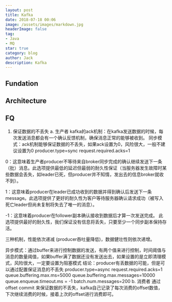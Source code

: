 ```yaml
---
layout: post
title: Kafka 
date: 2018-07-18 00:06
image: /assets/images/markdown.jpg
headerImage: false
tag:
- Java
- MQ
star: true
category: blog
author: Jack
description: Kafka
---
```



## Fundation

## Architecture

## FQ

1. 保证数据的不丢失
a. 生产者
kafka的ack机制：在kafka发送数据的时候，每次发送消息都会有一个确认反馈机制，确保消息正常的能够被收到。
同步模式：ack机制能够保证数据的不丢失，如果ack设置为0，风险很大，一般不建议设置为0
producer.type=sync 
request.required.acks=1

0：这意味着生产者producer不等待来自broker同步完成的确认继续发送下一条（批）消息。此选项提供最低的延迟但最弱的耐久性保证（当服务器发生故障时某些数据会丢失，如leader已死，但producer并不知情，发出去的信息broker就收不到）。

1：这意味着producer在leader已成功收到的数据并得到确认后发送下一条message。此选项提供了更好的耐久性为客户等待服务器确认请求成功（被写入死亡leader但尚未复制将失去了唯一的消息）。

-1：这意味着producer在follower副本确认接收到数据后才算一次发送完成。 
此选项提供最好的耐久性，我们保证没有信息将丢失，只要至少一个同步副本保持存活。

三种机制，性能依次递减 (producer吞吐量降低)，数据健壮性则依次递增。

异步模式：通过buffer来进行控制数据的发送，有两个值来进行控制，时间阈值与消息的数量阈值，如果buffer满了数据还没有发送出去，如果设置的是立即清理模式，风险很大，一定要设置为阻塞模式 
结论：producer有丢数据的可能，但是可以通过配置保证消息的不丢失
producer.type=async 
request.required.acks=1 
queue.buffering.max.ms=5000 
queue.buffering.max.messages=10000 
queue.enqueue.timeout.ms = -1 
batch.num.messages=200
b. 消费者
通过offset commit 来保证数据的不丢失，kafka自己记录了每次消费的offset数值，下次继续消费的时候，接着上次的offset进行消费即可。



